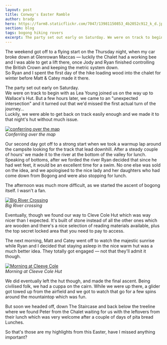 ```yaml
---
layout: post
title: Conway's Easter Ramble
author: bradp
hero: https://farm8.staticflickr.com/7047/13981150853_4b2052c912_k_d.jpg
section: blog
tags: bogong hiking rovers
excerpt: The party set out early on Saturday. We were on track to begin with as Lea Young joined us on the way up to Wallace's Hut. But a few hours later, we came to an "unexpected intersection" and it turned out that we'd missed the first actual turn of the journey...  
---
```

The weekend got off to a flying start on the Thursday night, when my car broke down at Glenrowan Maccas — luckily the Chalet had a working bee and I was able to get a lift there, once Jody and Ryan finished controlling the British Crown and keeping the metric system down.  
So Ryan and I spent the first day of the hike loading wood into the chalet for winter before Matt & Catey made it there.

The party set out early on Saturday.  
We were on track to begin with as Lea Young joined us on the way up to Wallace's Hut.
But a few hours later, we came to an "unexpected intersection" and it turned out that we'd missed the first actual turn of the journey...  
Luckily, we were able to get back on track easily enough and we made it to that night's hut without much issue.

[![conferring over the map](https://farm8.staticflickr.com/7274/13981145773_46c57b8e65_z_d.jpg)](https://www.flickr.com/photos/ubersejanus/13981145773/in/album-72157644242270673/)  
*Conferring over the map*

Our second day got off to a strong start when we took a warmup lap around the campsite looking for the track that lead downhill. After a steady couple of hours' we made it to the river at the bottom of the valley for lunch. 
Speaking of bottoms, after we forded the river Ryan decided that since he had wet feet, it would be an excellent time for a swim. No one else was sold on the idea, and we apologised to the nice lady and her daughters who had come down from Bogong and were also stopping for lunch.

The afternoon was much more difficult, as we started the ascent of bogong itself. I wasn't a fan.

[![Big River Crossing](https://farm3.staticflickr.com/2933/13958018291_c5defe9504_z_d.jpg)](https://www.flickr.com/photos/ubersejanus/13958018291/in/album-72157644242270673/)  
*Big River crossing*

Eventually, though we found our way to Cleve Cole Hut which was way nicer than I expected. It's built of stone instead of all the other ones which are wooden and there's a nice selection of reading materials available, plus the top secret locked area that you need to pay to access.

The next morning, Matt and Catey went off to watch the majestic sunrise while Ryan and I decided that staying asleep in the nice warm hut was a much better idea. They totally got engaged — not that they'll admit it though.

[![Morning at Cleeve Cole](https://farm8.staticflickr.com/7058/13938233686_8b0cb2ddc3_z_d.jpg)](https://www.flickr.com/photos/ubersejanus/13938233686/in/album-72157644242270673/)  
*Morning at Cleeve Cole Hut*

We did eventually left the hut though, and made the final ascent. Being civilised folk, we had a cuppa on the cairn. While we were up there, a glider got towed up from the airfield and we got to watch that go for a few spins around the mountaintop which was fun.

But soon we headed off, down The Staircase and back below the treeline where we found Peter from the Chalet waiting for us with the leftovers from their lunch which was very welcome after a couple of days of pita bread Lunches. 

So that's those are my highlights from this Easter, have I missed anything important?